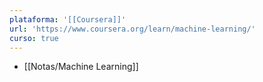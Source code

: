 ```yaml
---
plataforma: '[[Coursera]]'
url: 'https://www.coursera.org/learn/machine-learning/'
curso: true
---
```

- [[Notas/Machine Learning]]
